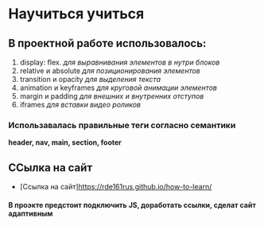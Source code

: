 # Научиться учиться
## В проектной работе использовалось:
1. display: flex. *для выравнивания элементов в нутри блоков*
2. relative и absolute *для позиционирования элементов*
3. transition и opacity *для выделения текста*
4. animation  и keyframes *для круговой анимации элементов*
5. margin и padding *для внешних и внутренних отступов*
6. iframes *для вставки видео роликов*
### Использавалась правильные теги согласно семантики
**header, nav, main, section, footer**
## ССылка на сайт ## 
* [Ссылка на сайт]https://rde161rus.github.io/how-to-learn/
#### В проэкте предстоит подключить JS, доработать ссылки, сделат сайт адаптивным 
